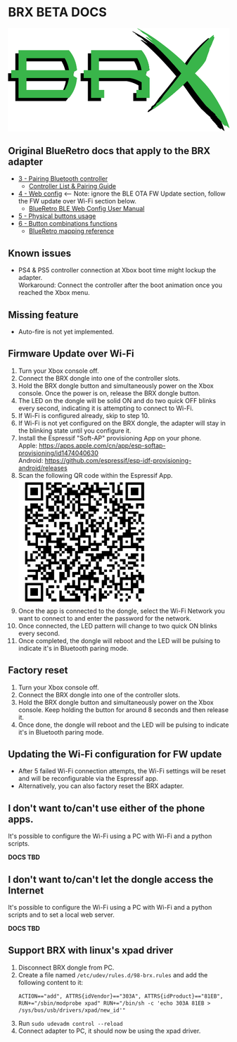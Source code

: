 # BRX BETA DOCS

![](static/BRX_green_shadow_blk.png)

## Original BlueRetro docs that apply to the BRX adapter
* [3 - Pairing Bluetooth controller](https://github.com/darthcloud/BlueRetro/wiki#3---pairing-bluetooth-controller)
  * [Controller List & Pairing Guide](https://github.com/darthcloud/BlueRetro/wiki/Controller-pairing-guide)
* [4 - Web config](https://github.com/darthcloud/BlueRetro/wiki#4---web-config) <-- Note: ignore the BLE OTA FW Update section, follow the FW update over Wi-Fi section below.
  * [BlueRetro BLE Web Config User Manual](https://github.com/darthcloud/BlueRetro/wiki/BlueRetro-BLE-Web-Config-User-Manual)
* [5 - Physical buttons usage](https://github.com/darthcloud/BlueRetro/wiki#5---physical-buttons-usage)
* [6 - Button combinations functions](https://github.com/darthcloud/BlueRetro/wiki#6---button-combinations-functions)
  * [BlueRetro mapping reference](https://docs.google.com/spreadsheets/d/e/2PACX-1vT9rPK2__komCjELFpf0UYz0cMWwvhAXgAU7C9nnwtgEaivjsh0q0xeCEiZAMA-paMrneePV7IqdX48/pubhtml)

## Known issues
* PS4 & PS5 controller connection at Xbox boot time might lockup the adapter.\
  Workaround: Connect the controller after the boot animation once you reached the Xbox menu.

## Missing feature
* Auto-fire is not yet implemented.

## Firmware Update over Wi-Fi
1. Turn your Xbox console off.
2. Connect the BRX dongle into one of the controller slots.
3. Hold the BRX dongle button and simultaneously power on the Xbox console. Once the power is on, release the BRX dongle button.  
4. The LED on the dongle will be solid ON and do two quick OFF blinks every second, indicating it is attempting to connect to Wi-Fi.
5. If Wi-Fi is configured already, skip to step 10.
6. If Wi-Fi is not yet configured on the BRX dongle, the adapter will stay in the blinking state until you configure it.
7. Install the Espressif "Soft-AP" provisioning App on your phone.\
   Apple: https://apps.apple.com/cn/app/esp-softap-provisioning/id1474040630 \
   Android: https://github.com/espressif/esp-idf-provisioning-android/releases
8. Scan the following QR code within the Espressif App.\
   ![](static/xbox_qr_code.png)
9. Once the app is connected to the dongle, select the Wi-Fi Network you want to connect to and enter the password for the network.
10. Once connected, the LED pattern will change to two quick ON blinks every second.
11. Once completed, the dongle will reboot and the LED will be pulsing to indicate it's in Bluetooth paring mode.

## Factory reset
1. Turn your Xbox console off.
2. Connect the BRX dongle into one of the controller slots.
3. Hold the BRX dongle button and simultaneously power on the Xbox console. Keep holding the button for around 8 seconds and then release it.
4. Once done, the dongle will reboot and the LED will be pulsing to indicate it's in Bluetooth paring mode.

## Updating the Wi-Fi configuration for FW update
* After 5 failed Wi-Fi connection attempts, the Wi-Fi settings will be reset and will be reconfigurable via the Espressif app.
* Alternatively, you can also factory reset the BRX adapter.

## I don't want to/can't use either of the phone apps.
It's possible to configure the Wi-Fi using a PC with Wi-Fi and a python scripts.

**DOCS TBD**

## I don't want to/can't let the dongle access the Internet
It's possible to configure the Wi-Fi using a PC with Wi-Fi and a python scripts and to set a local web server.

**DOCS TBD**

## Support BRX with linux's xpad driver
1. Disconnect BRX dongle from PC.
2. Create a file named `/etc/udev/rules.d/98-brx.rules` and add the following content to it:
   ```
   ACTION=="add", ATTRS{idVendor}=="303A", ATTRS{idProduct}=="81EB", RUN+="/sbin/modprobe xpad" RUN+="/bin/sh -c 'echo 303A 81EB > /sys/bus/usb/drivers/xpad/new_id'"
   ```
3. Run `sudo udevadm control --reload`
4. Connect adapter to PC, it should now be using the xpad driver.
   
